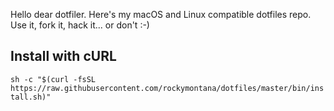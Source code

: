 Hello dear dotfiler.
Here's my macOS and Linux compatible dotfiles repo.
Use it, fork it, hack it... or don't :-)

## Install with cURL

`sh -c "$(curl -fsSL https://raw.githubusercontent.com/rockymontana/dotfiles/master/bin/install.sh)"`
